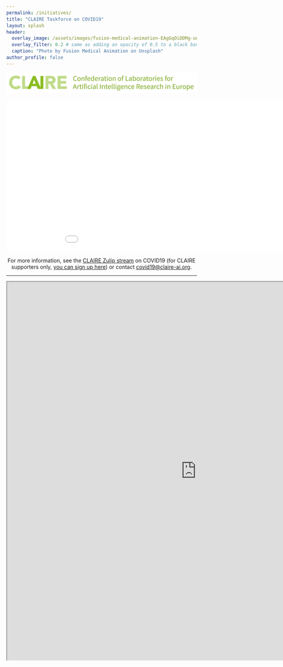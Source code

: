 ```yaml
---
permalink: /initiatives/
title: "CLAIRE Taskforce on COVID19"
layout: splash
header:
  overlay_image: /assets/images/fusion-medical-animation-EAgGqOiDDMg-unsplash_flipped.jpg
  overlay_filter: 0.2 # same as adding an opacity of 0.5 to a black background
  caption: "Photo by Fusion Medical Animation on Unsplash"
author_profile: false
---
```

<!--
	  - image_path: /assets/images/markus-spiske-3_SvgDspSTE-unsplash.jpg
    image_caption: "Photo by Markus Spiske on Unsplash"
    alt: "Johns Hopkins - COVID19 Global dashboard"
    excerpt: ""
    url: "https://coronavirus.jhu.edu/map.html"
    btn_label: "Johns Hopkins - COVID19 Global dashboard"
    btn_class: "btn--primary"
-->

<p align="center"><a href="https://claire-ai.org"><img src="/assets/images/banner_claire.jpg" alt="CLAIRE" width ="1000"></a></p>

<p align="center"><iframe title="Covid-19 Initiatives" aria-label="World Symbol map" src="//datawrapper.dwcdn.net/MGVbG/4/" scrolling="no" frameborder="0" style="border: none;" width="1000" height="400"></iframe></p>

<p align="center">For more information, see the <a href="https://claire.zulipchat.com/#narrow/stream/226112-covid-19">CLAIRE Zulip stream</a> on COVID19 (for CLAIRE supporters only, <a href="https://claire-ai.org/href=%22https://claire-ai.org/#share-and-sign">you can sign up here</a>) or contact <a href="mailto:covid19@claire-ai.org">covid19@claire-ai.org</a>.</p>

<hr>
<p align="center"><iframe src="https://docs.google.com/spreadsheets/d/e/2PACX-1vT65xEQKqL5A8QG44U4t6O9krlA6hOVnmAGJrISUTso37M8dSR06hDZKCToEx1-8Tfo8v9CMobC7tHL/pubhtml?gid=1045602843&amp;single=true&amp;widget=true&amp;headers=false&amp;range=B1:K55" width="1000" height="1000"></iframe></p>


<!--
<hr>
Powered by
<table style="width:100%">
<tr>
 <td class="bottom"><a href="https://claire-ai.org"><img src="./assets/images/logo_claire.png" alt="CLAIRE" width="250" border="10" ></a></td><td>&nbsp;</td>
</tr>
</table>
-->